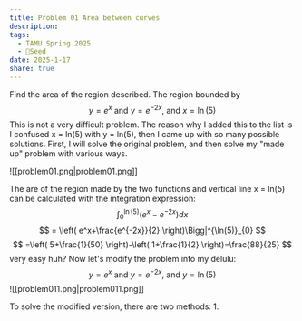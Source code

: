 ```yaml
---
title: Problem 01 Area between curves
description: 
tags:
  - TAMU Spring 2025
  - 🌱Seed
date: 2025-1-17
share: true
---
```

Find the area of the region described.
The region bounded by 
$$
y=e^x \text{ and } y=e^{-2x} \text{, and } x=\ln(5)
$$
This is not a very difficult problem. The reason why I added this to the list is I confused x = ln(5) with y = ln(5), then I came up with so many possible solutions. First, I will solve the original problem, and then solve my "made up" problem with various ways.

![[problem01.png|problem01.png]]

The are of the region made by the two functions and vertical line x = ln(5) can be calculated with the integration expression:$$
\int_{0}^{\ln(5)} (e^x-e^{-2x})dx
$$
$$
= \left( e^x+\frac{e^{-2x}}{2} \right)\Bigg|^{\ln(5)}_{0}
$$
$$
=\left( 5+\frac{1}{50} \right)-\left( 1+\frac{1}{2} \right)=\frac{88}{25}
$$
very easy huh? Now let's modify the problem into my delulu:
$$
y=e^x \text{ and } y=e^{-2x} \text{, and } y=\ln(5)
$$
![[problem011.png|problem011.png]]

To solve the modified version, there are two methods:
1. 